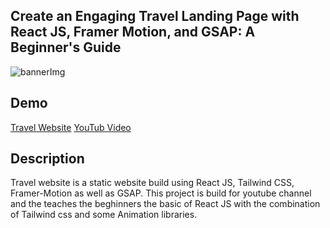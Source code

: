 ## Create an Engaging Travel Landing Page with React JS, Framer Motion, and GSAP: A Beginner's Guide

<img src="https://res.cloudinary.com/ghazni/image/upload/v1685702752/portfolio_5_d9dhe4.png" alt="bannerImg"/>

## Demo 
[Travel Website](https://travel-website12.netlify.app/)
[YouTub Video](https://youtu.be/H-TG0jN81Zg)

## Description
Travel website is a static website build using React JS, Tailwind CSS, Framer-Motion as well as GSAP. This project is build for youtube channel and the teaches the beghinners the basic of React JS with the combination of Tailwind css and some Animation libraries.
